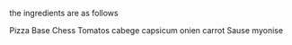 the ingredients are as follows

Pizza Base
Chess
Tomatos
cabege
capsicum
onien
carrot
Sause
myonise
